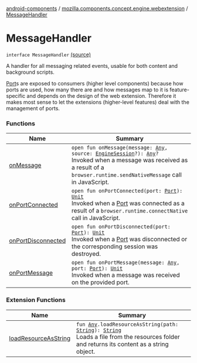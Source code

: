 [android-components](../../index.md) / [mozilla.components.concept.engine.webextension](../index.md) / [MessageHandler](./index.md)

# MessageHandler

`interface MessageHandler` [(source)](https://github.com/mozilla-mobile/android-components/blob/master/components/concept/engine/src/main/java/mozilla/components/concept/engine/webextension/WebExtension.kt#L171)

A handler for all messaging related events, usable for both content and
background scripts.

[Port](../-port/index.md)s are exposed to consumers (higher level components) because
how ports are used, how many there are and how messages map to it
is feature-specific and depends on the design of the web extension.
Therefore it makes most sense to let the extensions (higher-level
features) deal with the management of ports.

### Functions

| Name | Summary |
|---|---|
| [onMessage](on-message.md) | `open fun onMessage(message: `[`Any`](https://kotlinlang.org/api/latest/jvm/stdlib/kotlin/-any/index.html)`, source: `[`EngineSession`](../../mozilla.components.concept.engine/-engine-session/index.md)`?): `[`Any`](https://kotlinlang.org/api/latest/jvm/stdlib/kotlin/-any/index.html)`?`<br>Invoked when a message was received as a result of a `browser.runtime.sendNativeMessage` call in JavaScript. |
| [onPortConnected](on-port-connected.md) | `open fun onPortConnected(port: `[`Port`](../-port/index.md)`): `[`Unit`](https://kotlinlang.org/api/latest/jvm/stdlib/kotlin/-unit/index.html)<br>Invoked when a [Port](../-port/index.md) was connected as a result of a `browser.runtime.connectNative` call in JavaScript. |
| [onPortDisconnected](on-port-disconnected.md) | `open fun onPortDisconnected(port: `[`Port`](../-port/index.md)`): `[`Unit`](https://kotlinlang.org/api/latest/jvm/stdlib/kotlin/-unit/index.html)<br>Invoked when a [Port](../-port/index.md) was disconnected or the corresponding session was destroyed. |
| [onPortMessage](on-port-message.md) | `open fun onPortMessage(message: `[`Any`](https://kotlinlang.org/api/latest/jvm/stdlib/kotlin/-any/index.html)`, port: `[`Port`](../-port/index.md)`): `[`Unit`](https://kotlinlang.org/api/latest/jvm/stdlib/kotlin/-unit/index.html)<br>Invoked when a message was received on the provided port. |

### Extension Functions

| Name | Summary |
|---|---|
| [loadResourceAsString](../../mozilla.components.support.test.file/kotlin.-any/load-resource-as-string.md) | `fun `[`Any`](https://kotlinlang.org/api/latest/jvm/stdlib/kotlin/-any/index.html)`.loadResourceAsString(path: `[`String`](https://kotlinlang.org/api/latest/jvm/stdlib/kotlin/-string/index.html)`): `[`String`](https://kotlinlang.org/api/latest/jvm/stdlib/kotlin/-string/index.html)<br>Loads a file from the resources folder and returns its content as a string object. |
